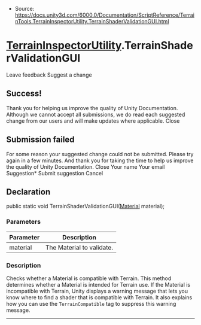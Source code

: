 * Source: https://docs.unity3d.com/6000.0/Documentation/ScriptReference/TerrainTools.TerrainInspectorUtility.TerrainShaderValidationGUI.html

#  [TerrainInspectorUtility](https://docs.unity3d.com/6000.0/Documentation/ScriptReference/TerrainTools.TerrainInspectorUtility.html).TerrainShaderValidationGUI
Leave feedback
Suggest a change
## Success!
Thank you for helping us improve the quality of Unity Documentation. Although we cannot accept all submissions, we do read each suggested change from our users and will make updates where applicable.
Close
## Submission failed
For some reason your suggested change could not be submitted. Please <a>try again</a> in a few minutes. And thank you for taking the time to help us improve the quality of Unity Documentation.
Close
Your name Your email Suggestion* Submit suggestion
Cancel
## Declaration
public static void TerrainShaderValidationGUI([Material](https://docs.unity3d.com/6000.0/Documentation/ScriptReference/Material.html) material); 
### Parameters
Parameter | Description  
---|---  
material | The Material to validate.  
### Description
Checks whether a Material is compatible with Terrain.
This method determines whether a Material is intended for Terrain use. If the Material is incompatible with Terrain, Unity displays a warning message that lets you know where to find a shader that is compatible with Terrain. It also explains how you can use the `TerrainCompatible` tag to suppress this warning message. 
* * *
